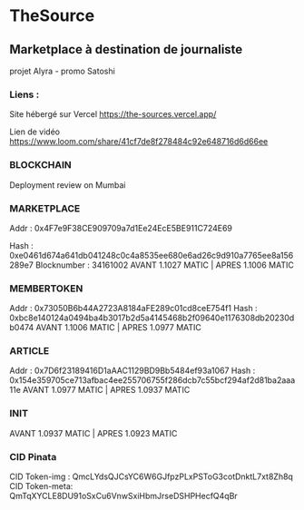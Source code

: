 # **TheSource**
## **Marketplace à destination de journaliste**
projet Alyra - promo Satoshi

### **Liens :**
Site hébergé sur Vercel
https://the-sources.vercel.app/

Lien de vidéo
https://www.loom.com/share/41cf7de8f278484c92e648716d6d66ee

### **BLOCKCHAIN**
Deployment review on Mumbai

### **MARKETPLACE**
Addr : 0x4F7e9F38CE909709a7d1Ee24EcE5BE911C724E69

Hash : 0xe0461d674a641db041248c0c4a8535ee680e6ad26c9d910a7765ee8a156289e7
  Blocknumber : 34161002
  AVANT 1.1027 MATIC | APRES 1.1006 MATIC
### **MEMBERTOKEN**
  Addr : 0x73050B6b44A2723A8184aFE289c01cd8ceE754f1
  Hash : 0xbc8e140124a0494ba4b3017b2d5a4145468b2f09640e1176308db20230db0474
  AVANT 1.1006 MATIC | APRES 1.0977 MATIC

### **ARTICLE**
  Addr : 0x7D6f23189416D1aAAC1129BD9Bb5484ef93a1067
  Hash : 0x154e359705ce713afbac4ee255706755f286dcb7c55bcf294af2d81ba2aaa11e
  AVANT 1.0977 MATIC | APRES 1.0937 MATIC


### **INIT**
  AVANT 1.0937 MATIC | APRES 1.0923 MATIC


### **CID Pinata**
CID Token-img : QmcLYdsQJCsYC6W6GJfpzPLxPSToG3cotDnktL7xt8Zh8q
CID Token-meta: QmTqXYCLE8DU91oSxCu6VnwSxiHbmJrseDSHPHecfQ4qBr